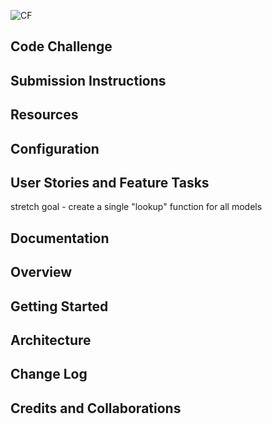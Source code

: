 ![CF](https://i.imgur.com/7v5ASc8.png)

## Code Challenge

## Submission Instructions

## Resources

## Configuration

## User Stories and Feature Tasks

stretch goal - create a single "lookup" function for all models

## Documentation

## Overview

## Getting Started

## Architecture

## Change Log

## Credits and Collaborations
